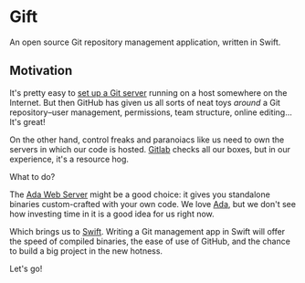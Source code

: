 # Gift
An open source Git repository management application, written in Swift.

## Motivation
It's pretty easy to [set up a Git server](https://git-scm.com/book/en/v2/Git-on-the-Server-Setting-Up-the-Server) running on a host somewhere on the Internet. But then GitHub has given us all sorts of neat toys *around* a Git repository–user management, permissions, team structure, online editing... It's great!

On the other hand, control freaks and paranoiacs like us need to own the servers in which our code is hosted. [Gitlab](https://about.gitlab.com/downloads/) checks all our boxes, but in our experience, it's a resource hog. 

What to do?

The [Ada Web Server](http://libre.adacore.com/tools/aws/) might be a good choice: it gives you standalone binaries custom-crafted with your own code. We love [Ada](https://en.wikibooks.org/w/index.php?title=Subject:Ada_programming_language&redirect=no), but we don't see how investing time in it is a good idea for us right now.

Which brings us to [Swift](https://swift.org). Writing a Git management app in Swift will offer the speed of compiled binaries, the ease of use of GitHub, and the chance to build a big project in the new hotness.

Let's go!
